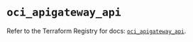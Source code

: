 # `oci_apigateway_api`

Refer to the Terraform Registry for docs: [`oci_apigateway_api`](https://registry.terraform.io/providers/oracle/oci/7.19.0/docs/resources/apigateway_api).
